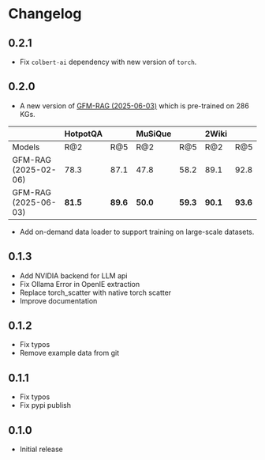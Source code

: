 # Changelog

## 0.2.1
- Fix `colbert-ai` dependency with new version of `torch`.

## 0.2.0
- A new version of [GFM-RAG (2025-06-03)](https://huggingface.co/rmanluo/GFM-RAG-8M/commit/62cf6398c5875af1c4e04bbb35e4c3b21904d4ac) which is pre-trained on 286 KGs.

|                      | HotpotQA |          | MuSiQue  |          | 2Wiki    |          |
|----------------------|----------|----------|----------|----------|----------|----------|
| Models               | R@2      | R@5      | R@2      | R@5      | R@2      | R@5      |
| GFM-RAG (2025-02-06) | 78.3     | 87.1     | 47.8     | 58.2     | 89.1     | 92.8     |
| GFM-RAG (2025-06-03) | **81.5** | **89.6** | **50.0** | **59.3** | **90.1** | **93.6** |

- Add on-demand data loader to support training on large-scale datasets.

## 0.1.3
- Add NVIDIA backend for LLM api
- Fix Ollama Error in OpenIE extraction
- Replace torch_scatter with native torch scatter
- Improve documentation

## 0.1.2
- Fix typos
- Remove example data from git

## 0.1.1
- Fix typos
- Fix pypi publish

## 0.1.0
- Initial release
